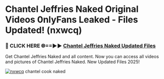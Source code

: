 # Chantel Jeffries Naked Original Videos 0nlyFans Leaked - Files Updated! (nxwcq)

<h3>🔴 CLICK HERE 🌐==►► <a href="https://tinyurl.com/yckcrads" rel="nofollow">Chantel Jeffries Naked Updated Files</a></h3>

Get Chantel Jeffries Naked and all content. Now you can access all videos and pictures of Chantel Jeffries Naked. New Updated Files 2025!

[![nxwcq](https://i.imgur.com/hpKpOFt.gif)](https://tinyurl.com/yckcrads)
chantel cook naked